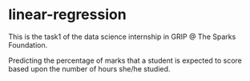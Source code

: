 # linear-regression
This is the task1 of the data science internship in GRIP @ The Sparks Foundation.

Predicting the percentage of marks that a student is expected to score based upon the number of hours she/he studied.

